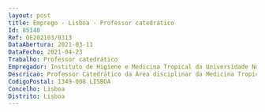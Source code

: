 ```yaml
--- 
layout: post
title: Emprego - Lisboa - Professor catedrático
Id: 85140
Ref: OE202103/0313
DataAbertura: 2021-03-11
DataFecho: 2021-04-23
Trabalho: Professor catedrático
Empregador: Instituto de Higiene e Medicina Tropical da Universidade Nova de Lisboa - NOVA Institute of Hygiene
Descricao: Professor Catedrático da Área disciplinar da Medicina Tropical, Clinica das Doenças Tropicais
CodigoPostal: 1349-008 LISBOA
Concelho: Lisboa
Distrito: Lisboa
--- 
```

